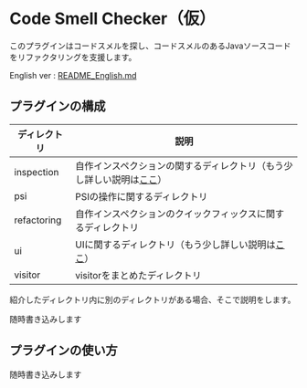 # Code Smell Checker（仮）

このプラグインはコードスメルを探し、コードスメルのあるJavaソースコードをリファクタリングを支援します。

English ver : [README_English.md](./README_English.md)

## プラグインの構成

|ディレクトリ|説明|
|---|---|
|inspection|自作インスペクションの関するディレクトリ（もう少し詳しい説明は[ここ](./src/main/java/inspection/README.md)）|
|psi|PSIの操作に関するディレクトリ|
|refactoring|自作インスペクションのクイックフィックスに関するディレクトリ|
|ui|UIに関するディレクトリ（もう少し詳しい説明は[ここ](./src/main/java/ui/README.md)）|
|visitor|visitorをまとめたディレクトリ|

紹介したディレクトリ内に別のディレクトリがある場合、そこで説明をします。

随時書き込みします

## プラグインの使い方

随時書き込みします